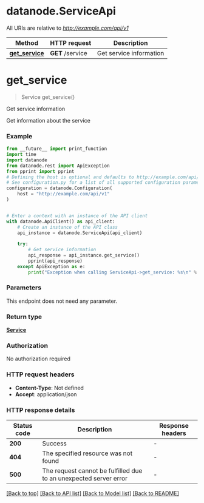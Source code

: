 # datanode.ServiceApi

All URIs are relative to *http://example.com/api/v1*

Method | HTTP request | Description
------------- | ------------- | -------------
[**get_service**](ServiceApi.md#get_service) | **GET** /service | Get service information


# **get_service**
> Service get_service()

Get service information

Get information about the service

### Example

```python
from __future__ import print_function
import time
import datanode
from datanode.rest import ApiException
from pprint import pprint
# Defining the host is optional and defaults to http://example.com/api/v1
# See configuration.py for a list of all supported configuration parameters.
configuration = datanode.Configuration(
    host = "http://example.com/api/v1"
)


# Enter a context with an instance of the API client
with datanode.ApiClient() as api_client:
    # Create an instance of the API class
    api_instance = datanode.ServiceApi(api_client)
    
    try:
        # Get service information
        api_response = api_instance.get_service()
        pprint(api_response)
    except ApiException as e:
        print("Exception when calling ServiceApi->get_service: %s\n" % e)
```

### Parameters
This endpoint does not need any parameter.

### Return type

[**Service**](Service.md)

### Authorization

No authorization required

### HTTP request headers

 - **Content-Type**: Not defined
 - **Accept**: application/json

### HTTP response details
| Status code | Description | Response headers |
|-------------|-------------|------------------|
**200** | Success |  -  |
**404** | The specified resource was not found |  -  |
**500** | The request cannot be fulfilled due to an unexpected server error |  -  |

[[Back to top]](#) [[Back to API list]](../README.md#documentation-for-api-endpoints) [[Back to Model list]](../README.md#documentation-for-models) [[Back to README]](../README.md)

